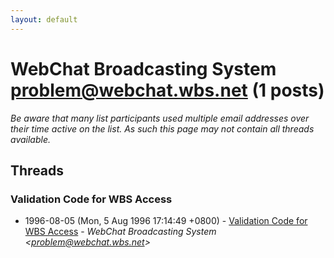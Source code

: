 ```yaml
---
layout: default
---
```


# WebChat Broadcasting System <problem@webchat.wbs.net> (1 posts)

_Be aware that many list participants used multiple email addresses over their time active on the list. As such this page may not contain all threads available._

## Threads

### Validation Code for WBS Access
+ 1996-08-05 (Mon, 5 Aug 1996 17:14:49 +0800) - [Validation Code for WBS Access](/archive/1996/08/558acedf80e93b7401d38bbcee8b30757dd072e8f5c89604733b5d08873c8b8b) - _WebChat Broadcasting System \<problem@webchat.wbs.net\>_

